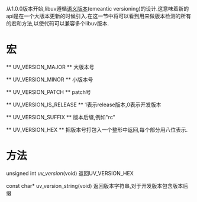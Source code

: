 从1.0.0版本开始,libuv遵循[语义版本](http://semver.org/lang/zh-CN/)(emeantic versioning)的设计.这意味着新的api是在一个大版本更新的时候引入.在这一节中将可以看到用来做版本检测的所有的宏和方法,以使代码可以兼容多个libuv版本.

# 宏

** UV_VERSION_MAJOR ** 大版本号

** UV_VERSION_MINOR ** 小版本号

** UV_VERSION_PATCH ** patch号

** UV_VERSION_IS_RELEASE ** 1表示release版本,0表示开发版本

** UV_VERSION_SUFFIX ** 版本后缀,例如"rc"

** UV_VERSION_HEX ** 把版本号打包入一个整形中返回,每个部分用八位表示.

# 方法

unsigned int *uv_version*(void)
返回UV_VERSION_HEX

const char* uv_version_string(void)
返回版本字符串,对于开发版本包含版本后缀




 

